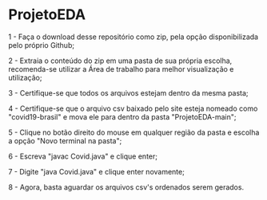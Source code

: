 # ProjetoEDA

1 - Faça o download desse repositório como zip, pela opção disponibilizada pelo próprio Github;

2 - Extraia o conteúdo do zip em uma pasta de sua própria escolha, recomenda-se utilizar a Área de trabalho para melhor visualização e utilização;

3 - Certifique-se que todos os arquivos estejam dentro da mesma pasta;

4 - Certifique-se que o arquivo csv baixado pelo site esteja nomeado como "covid19-brasil" e mova ele para dentro da pasta "ProjetoEDA-main";

5 - Clique no botão direito do mouse em qualquer região da pasta e escolha a opção "Novo terminal na pasta";

6 - Escreva "javac Covid.java" e clique enter;

7 - Digite "java Covid.java" e clique enter novamente;

8 - Agora, basta aguardar os arquivos csv's ordenados serem gerados.
